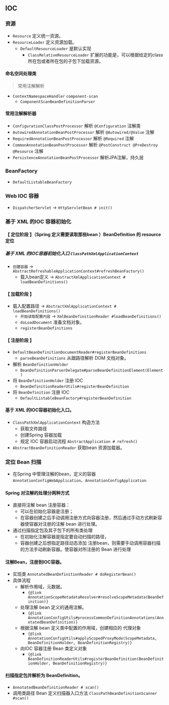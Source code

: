 ## IOC

### 资源
- `Resource` 定义统一资源。
- `ResourceLoader` 定义资源加载。
    - `DefaultResourceLoader` 是默认实现
        -  `ClassRelativeResourceLoader` 扩展的功能是，可以根据给定的class 所在包或者所在包的子包下加载资源。

#### 命名空间处理类
> 常用注解解析

- `ContextNamespaceHandler` `component-scan`
    - `ComponentScanBeanDefinitionParser`


#### 常用注解解析器
- `ConfigurationClassPostProcessor` 解析 `@Configuration` 注解类
- `AutowiredAnnotationBeanPostProcessor` 解析 `@Autowired/@Value` 注解
- `RequiredAnnotationBeanPostProcessor` 解析 `@Required` 注解
- `CommonAnnotationBeanPostProcessor` 解析 `@PostConstruct @PreDestroy @Resource` 注解
- `PersistenceAnnotationBeanPostProcessor` 解析JPA注解，持久层


### BeanFactory
- `DefaultListableBeanFactory`

### Web IOC 容器
- `DispatcherServlet` -> `HttpServletBean # init()`

### 基于 XML 的IOC 容器初始化

#### 【 定位阶段 】（Spring 定义需要读取那些bean ）BeanDefinition 的 resource 定位
##### 基于 XML 的IOC容器初始化入口 `ClassPathXmlApplicationContext`
- `创建容器` -> `AbstractRefreshableApplicationContext#refreshBeanFactory()`
    -  载入bean定义 -> `AbstractXmlApplicationContext # loadBeanDefinitions()`  

#### 【 加载阶段 】
- 载入配置路径 -> `AbstractXmlApplicationContext # loadBeanDefinitions()`
    - `开始读取配置内容` -> `XmlBeanDefinitionReader #loadBeanDefinitions()` 
    - `doLoadDocument` 准备文档对象。
    - `registerBeanDefinitions`

#### 【 注册阶段 】
- `DefaultBeanDefinitionDocumentReader#registerBeanDefinitions` 
    - `parseBeanDefinitions` 从跟路径解析 DOM 文档对象。
-  解析 `BeanDefinitionHolder`  
    - `BeanDefinitionParserDelegate#parseBeanDefinitionElement(Element)` 
-  将 `BeanDefinitionHolder` 注册 IOC
    -  `BeanDefinitionReaderUtils#registerBeanDefinition`
- 将 `BeanDefinition` 注册 IOC
    - `DefaultListableBeanFactory#registerBeanDefinition`


#### 基于 XML 的IOC容器初始化入口。
- `ClassPathXmlApplicationContext` 构造方法
    - 获取文件路径
    - 创建Spring 容器加载
    - 规定 IOC 容器启动流程 ``AbstractApplication # refresh()``   
- `AbstractBeanDefinitionReader` 获取bean 资源加载器。


### 定位 Bean 扫描
- 在Spring 中管理注解的bean，定义的容器 `AnnotationConfigWebApplication`、`AnnotationConfigApplication`

#### Spring 对注解的处理分两种方式
- 直接将注解 bean 注册容器：
    - 可以在初始化容器是注册；
    - 在容器创建之后手动调用注册方式向容器注册，然后通过手动方式刷新容器使容器对注册的注解 bean 进行处理。
- 通过扫描指定包及其子包下的所有类处理
    - 在初始化注解容器是指定要自动扫描的路径，
    - 容器创建之后想指定路径动态添加 注册bean，则需要手动调用容器扫描的方法手动刷新容器。使容器对所注册的 Bean 进行处理

#### 注解Bean，注册到IOC容器。
- 实现类 `AnnotatedBeanDefinitionReader # doRegisterBean()`
- 具体流程
    - 解析作用域，元数据。
        - `{@link AnnotationScopeMetadataResolver#resolveScopeMetadata(BeanDefinition)}`
    - 处理注解 bean 定义的通用注解。
        - `{@link AnnotationConfigUtils#processCommonDefinitionAnnotations(AnnotatedBeanDefinition)}`
    - 根据注解 bean 定义类中配置的作用域，创建相应的 代理对象 
        - `{@link AnnotationConfigUtils#applyScopedProxyMode(ScopeMetadata, BeanDefinitionHolder, BeanDefinitionRegistry)}`
    - 向IOC 容器注册 Bean 类定义对象 
        - `{@link BeanDefinitionReaderUtils#registerBeanDefinition(BeanDefinitionHolder, BeanDefinitionRegistry)}`

#### 扫描指定包并解析为 BeanDefinition。
- `AnnotatedBeanDefinitionReader # scan()`
- 调用类路径 Bean 定义扫描器入口方法  `ClassPathBeanDefinitionScanner #scan()`